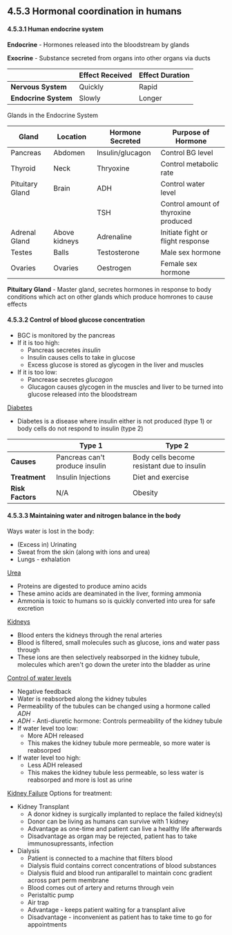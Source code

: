 ## 4.5.3 Hormonal coordination in humans

#### 4.5.3.1 Human endocrine system

**Endocrine** - Hormones released into the bloodstream by glands

**Exocrine** - Substance secreted from organs into other organs via ducts

| |Effect Received|Effect Duration|
|---|---|---|
|**Nervous System**|Quickly|Rapid|
|**Endocrine System**|Slowly|Longer|

Glands in the Endocrine System

|Gland|Location|Hormone Secreted|Purpose of Hormone|
|---|---|---|---|
|Pancreas|Abdomen|Insulin/glucagon|Control BG level|
|Thyroid|Neck|Thryoxine|Control metabolic rate|
|Pituitary Gland|Brain|ADH|Control water level|
| | |TSH|Control amount of thyroxine produced|
|Adrenal Gland|Above kidneys|Adrenaline|Initiate fight or flight response|
|Testes|Balls|Testosterone|Male sex hormone|
|Ovaries|Ovaries|Oestrogen|Female sex hormone|

**Pituitary Gland** - Master gland, secretes hormones in response to body conditions which act on other glands which produce homrones to cause effects

#### 4.5.3.2 Control of blood glucose concentration

* BGC is monitored by the pancreas
* If it is too high:
	* Pancreas secretes *insulin*
	* Insulin causes cells to take in glucose
	* Excess glucose is stored as glycogen in the liver and muscles
* If it is too low:
	* Pancrease secretes *glucagon*
	* Glucagon causes glycogen in the muscles and liver to be turned into glucose released into the bloodstream

<u>Diabetes</u>
* Diabetes is a disease where insulin either is not produced (type 1) or body cells do not respond to insulin (type 2) 

| |Type 1|Type 2|
|---|---|---|
|**Causes**|Pancreas can't produce insulin|Body cells become resistant due to insulin|
|**Treatment**|Insulin Injections|Diet and exercise|
|**Risk Factors**|N/A|Obesity|

#### 4.5.3.3 Maintaining water and nitrogen balance in the body

Ways water is lost in the body:
* (Excess in) Urinating
* Sweat from the skin (along with ions and urea)
* Lungs - exhalation

<u>Urea</u>
* Proteins are digested to produce amino acids
* These amino acids are deaminated in the liver, forming ammonia
* Ammonia is toxic to humans so is quickly converted into urea for safe excretion

<u>Kidneys</u>
* Blood enters the kidneys through the renal arteries
* Blood is filtered, small molecules such as glucose, ions and water pass through
* These ions are then selectively reabsorped in the kidney tubule, molecules which aren't go down the ureter into the bladder as urine

<u>Control of water levels</u>
* Negative feedback
* Water is reabsorbed along the kidney tubules
* Permeability of the tubules can be changed using a hormone called *ADH*
* *ADH* - Anti-diuretic hormone: Controls permeability of the kidney tubule
* If water level too low:
	* More ADH released
	* This makes the kidney tubule more permeable, so more water is reabsorped
* If water level too high:
	* Less ADH released
	* This makes the kidney tubule less permeable, so less water is reabsorped and more is lost as urine

<u>Kidney Failure</u>
Options for treatment:
* Kidney Transplant
	* A donor kidney is surgically implanted to replace the failed kidney(s)
	* Donor can be living as humans can survive with 1 kidney
	* Advantage as one-time and patient can live a healthy life afterwards
	* Disadvantage as organ may be rejected, patient has to take immunosupressants, infection
* Dialysis
	* Patient is connected to a machine that filters blood
	* Dialysis fluid contains correct concentrations of blood substances
	* Dialysis fluid and blood run antiparallel to maintain conc gradient across part perm membrane
	* Blood comes out of artery and returns through vein
	* Peristaltic pump
	* Air trap
	* Advantage - keeps patient waiting for a transplant alive
	* Disadvantage - inconvenient as patient has to take time to go for appointments
